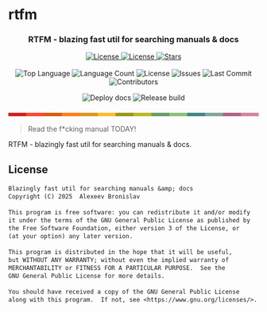 # rtfm

<a id="readme-top"></a>

<div align="center">
  <!-- <img src="https://raw.githubusercontent.com/alexeev-prog/rtfm/refs/heads/main/docs/logo.png" width="250" alt="RTFM Logo"> -->

  <h3>RTFM - blazing fast util for searching manuals &amp; docs</h3>

  <div>
    <a href="https://alexeev-prog.github.io/alexeev-prog/">
        <img src="https://img.shields.io/badge/Check-site-blue?style=for-the-badge" alt="License">
    </a>
    <a href="https://github.com/alexeev-prog/rtfm/blob/main/LICENSE">
      <img src="https://img.shields.io/badge/License-GPL_v3-blue?style=for-the-badge&logo=gnu" alt="License">
    </a>
    <a href="https://github.com/alexeev-prog/rtfm/stargazers">
      <img src="https://img.shields.io/github/stars/alexeev-prog/rtfm?style=for-the-badge&logo=github" alt="Stars">
    </a>
  </div>
</div>

<br>

<div align="center">
  <img src="https://img.shields.io/github/languages/top/alexeev-prog/rtfm?style=for-the-badge" alt="Top Language">
  <img src="https://img.shields.io/github/languages/count/alexeev-prog/rtfm?style=for-the-badge" alt="Language Count">
  <img src="https://img.shields.io/github/license/alexeev-prog/rtfm?style=for-the-badge" alt="License">
  <img src="https://img.shields.io/github/issues/alexeev-prog/rtfm?style=for-the-badge&color=critical" alt="Issues">
  <img src="https://img.shields.io/github/last-commit/alexeev-prog/rtfm?style=for-the-badge" alt="Last Commit">
  <img src="https://img.shields.io/github/contributors/alexeev-prog/rtfm?style=for-the-badge" alt="Contributors">
</div>

<div align="center" style="margin: 15px 0">
  <img src="https://github.com/alexeev-prog/rtfm/actions/workflows/deploy_docs.yml/badge.svg" alt="Deploy docs">
  <img src="https://github.com/alexeev-prog/rtfm/actions/workflows/release.yml/badge.svg" alt="Release build">
</div>

<div align="center">
  <img src="https://raw.githubusercontent.com/alexeev-prog/rtfm/refs/heads/main/docs/pallet-0.png" width="600" alt="Color Palette">
</div>

 > Read the f*cking manual TODAY!

RTFM - blazingly fast util for searching manuals &amp; docs.

## License

```
Blazingly fast util for searching manuals &amp; docs
Copyright (C) 2025  Alexeev Bronislav

This program is free software: you can redistribute it and/or modify
it under the terms of the GNU General Public License as published by
the Free Software Foundation, either version 3 of the License, or
(at your option) any later version.

This program is distributed in the hope that it will be useful,
but WITHOUT ANY WARRANTY; without even the implied warranty of
MERCHANTABILITY or FITNESS FOR A PARTICULAR PURPOSE.  See the
GNU General Public License for more details.

You should have received a copy of the GNU General Public License
along with this program.  If not, see <https://www.gnu.org/licenses/>.
```
